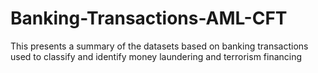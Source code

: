 # Banking-Transactions-AML-CFT
This presents a summary of the datasets based on banking transactions used to classify and identify money laundering and terrorism financing
